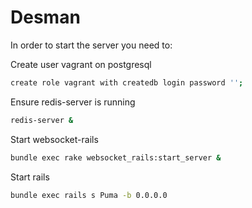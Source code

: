# Desman

In order to start the server you need to:

Create user vagrant on postgresql
```bash
create role vagrant with createdb login password '';
```

Ensure redis-server is running

```bash
redis-server &
```

Start websocket-rails

```bash
bundle exec rake websocket_rails:start_server &
```

Start rails

```bash
bundle exec rails s Puma -b 0.0.0.0
```
